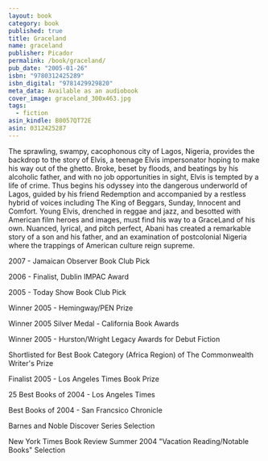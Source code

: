 ```yaml
---
layout: book
category: book
published: true
title: Graceland
name: graceland
publisher: Picador
permalink: /book/graceland/
pub_date: "2005-01-26"
isbn: "9780312425289"
isbn_digital: "9781429929820"
meta_data: Available as an audiobook
cover_image: graceland_300x463.jpg
tags: 
  - fiction
asin_kindle: B0057QT72E
asin: 0312425287
---
```


The sprawling, swampy, cacophonous city of Lagos, Nigeria, provides the backdrop to the story of Elvis, a teenage Elvis impersonator hoping to make his way out of the ghetto. Broke, beset by floods, and beatings by his alcoholic father, and with no job opportunities in sight, Elvis is tempted by a life of crime. Thus begins his odyssey into the dangerous underworld of Lagos, guided by his friend Redemption and accompanied by a restless hybrid of voices including The King of Beggars, Sunday, Innocent and Comfort. Young Elvis, drenched in reggae and jazz, and besotted with American film heroes and images, must find his way to a GraceLand of his own. Nuanced, lyrical, and pitch perfect, Abani has created a remarkable story of a son and his father, and an examination of postcolonial Nigeria where the trappings of American culture reign supreme.

2007 - Jamaican Observer Book Club Pick

2006 - Finalist, Dublin IMPAC Award

2005 - Today Show Book Club Pick

Winner 2005 - Hemingway/PEN Prize

Winner 2005 Silver Medal - California Book Awards

Winner 2005 - Hurston/Wright Legacy Awards for Debut Fiction

Shortlisted for Best Book Category (Africa Region) of The Commonwealth Writer's Prize

Finalist 2005 - Los Angeles Times Book Prize

25 Best Books of 2004 - Los Angeles Times

Best Books of 2004 - San Francsico Chronicle

Barnes and Noble Discover Series Selection

New York Times Book Review Summer 2004 "Vacation Reading/Notable Books" Selection